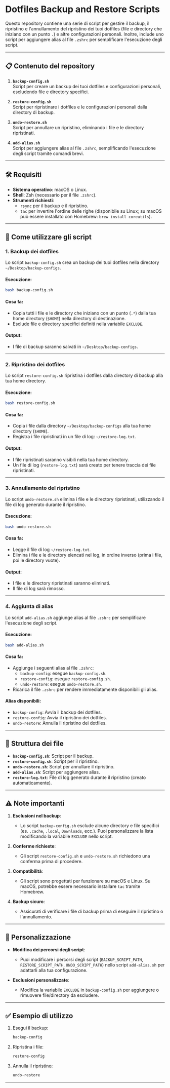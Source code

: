 # Dotfiles Backup and Restore Scripts

Questo repository contiene una serie di script per gestire il backup, il ripristino e l'annullamento del ripristino dei tuoi dotfiles (file e directory che iniziano con un punto `.`) e altre configurazioni personali. Inoltre, include uno script per aggiungere alias al file `.zshrc` per semplificare l'esecuzione degli script.

---

## 📋 Contenuto del repository

1. **`backup-config.sh`**  
   Script per creare un backup dei tuoi dotfiles e configurazioni personali, escludendo file e directory specifici.

2. **`restore-config.sh`**  
   Script per ripristinare i dotfiles e le configurazioni personali dalla directory di backup.

3. **`undo-restore.sh`**  
   Script per annullare un ripristino, eliminando i file e le directory ripristinati.

4. **`add-alias.sh`**  
   Script per aggiungere alias al file `.zshrc`, semplificando l'esecuzione degli script tramite comandi brevi.

---

## 🛠️ Requisiti

- **Sistema operativo**: macOS o Linux.
- **Shell**: Zsh (necessario per il file `.zshrc`).
- **Strumenti richiesti**:
  - `rsync` per il backup e il ripristino.
  - `tac` per invertire l'ordine delle righe (disponibile su Linux; su macOS può essere installato con Homebrew: `brew install coreutils`).

---

## 🚀 Come utilizzare gli script

### 1. **Backup dei dotfiles**

Lo script `backup-config.sh` crea un backup dei tuoi dotfiles nella directory `~/Desktop/backup-configs`.

#### Esecuzione:
```bash
bash backup-config.sh
```

#### Cosa fa:
- Copia tutti i file e le directory che iniziano con un punto (`.*`) dalla tua home directory (`$HOME`) nella directory di destinazione.
- Esclude file e directory specifici definiti nella variabile `EXCLUDE`.

#### Output:
- I file di backup saranno salvati in `~/Desktop/backup-configs`.

---

### 2. **Ripristino dei dotfiles**

Lo script `restore-config.sh` ripristina i dotfiles dalla directory di backup alla tua home directory.

#### Esecuzione:
```bash
bash restore-config.sh
```

#### Cosa fa:
- Copia i file dalla directory `~/Desktop/backup-configs` alla tua home directory (`$HOME`).
- Registra i file ripristinati in un file di log: `~/restore-log.txt`.

#### Output:
- I file ripristinati saranno visibili nella tua home directory.
- Un file di log (`restore-log.txt`) sarà creato per tenere traccia dei file ripristinati.

---

### 3. **Annullamento del ripristino**

Lo script `undo-restore.sh` elimina i file e le directory ripristinati, utilizzando il file di log generato durante il ripristino.

#### Esecuzione:
```bash
bash undo-restore.sh
```

#### Cosa fa:
- Legge il file di log `~/restore-log.txt`.
- Elimina i file e le directory elencati nel log, in ordine inverso (prima i file, poi le directory vuote).

#### Output:
- I file e le directory ripristinati saranno eliminati.
- Il file di log sarà rimosso.

---

### 4. **Aggiunta di alias**

Lo script `add-alias.sh` aggiunge alias al file `.zshrc` per semplificare l'esecuzione degli script.

#### Esecuzione:
```bash
bash add-alias.sh
```

#### Cosa fa:
- Aggiunge i seguenti alias al file `.zshrc`:
  - `backup-config`: esegue `backup-config.sh`.
  - `restore-config`: esegue `restore-config.sh`.
  - `undo-restore`: esegue `undo-restore.sh`.
- Ricarica il file `.zshrc` per rendere immediatamente disponibili gli alias.

#### Alias disponibili:
- `backup-config`: Avvia il backup dei dotfiles.
- `restore-config`: Avvia il ripristino dei dotfiles.
- `undo-restore`: Annulla il ripristino dei dotfiles.

---

## 📂 Struttura dei file

- **`backup-config.sh`**: Script per il backup.
- **`restore-config.sh`**: Script per il ripristino.
- **`undo-restore.sh`**: Script per annullare il ripristino.
- **`add-alias.sh`**: Script per aggiungere alias.
- **`restore-log.txt`**: File di log generato durante il ripristino (creato automaticamente).

---

## ⚠️ Note importanti

1. **Esclusioni nel backup**:
   - Lo script `backup-config.sh` esclude alcune directory e file specifici (es. `.cache`, `.local`, `Downloads`, ecc.). Puoi personalizzare la lista modificando la variabile `EXCLUDE` nello script.

2. **Conferme richieste**:
   - Gli script `restore-config.sh` e `undo-restore.sh` richiedono una conferma prima di procedere.

3. **Compatibilità**:
   - Gli script sono progettati per funzionare su macOS e Linux. Su macOS, potrebbe essere necessario installare `tac` tramite Homebrew.

4. **Backup sicuro**:
   - Assicurati di verificare i file di backup prima di eseguire il ripristino o l'annullamento.

---

## 🧹 Personalizzazione

- **Modifica dei percorsi degli script**:
  - Puoi modificare i percorsi degli script (`BACKUP_SCRIPT_PATH`, `RESTORE_SCRIPT_PATH`, `UNDO_SCRIPT_PATH`) nello script `add-alias.sh` per adattarli alla tua configurazione.

- **Esclusioni personalizzate**:
  - Modifica la variabile `EXCLUDE` in `backup-config.sh` per aggiungere o rimuovere file/directory da escludere.

---

## ✅ Esempio di utilizzo

1. Esegui il backup:
   ```bash
   backup-config
   ```

2. Ripristina i file:
   ```bash
   restore-config
   ```

3. Annulla il ripristino:
   ```bash
   undo-restore
   ```

---